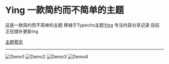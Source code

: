 # Ying 一款简约而不简单的主题

这是一款简约而不简单的主题
移植于Typecho主题[Ying](https://github.com/Siooooooooo/Ying)
专注内容分享记录
目前正在缝补更新ing

[主题预览](https://skylan.cc/)

---
![Demo1](https://upyun.breezecloud.cn/CDN/info/3b68717e-9e1a-4c65-beda-fa65ce94069a.png)
 ![Demo2](https://upyun.breezecloud.cn/CDN/info/165c98d3-ee1c-471b-8c89-3396ffd15c68.png)
  ![Demo3](https://upyun.breezecloud.cn/CDN/info/a0a9e39f-e553-4f25-9dc8-0e7ce854c2dd.png)
  ![Demo4](https://upyun.breezecloud.cn/CDN/info/cdd2a2fc-4539-41bb-b9ca-e837c3802901.png)
